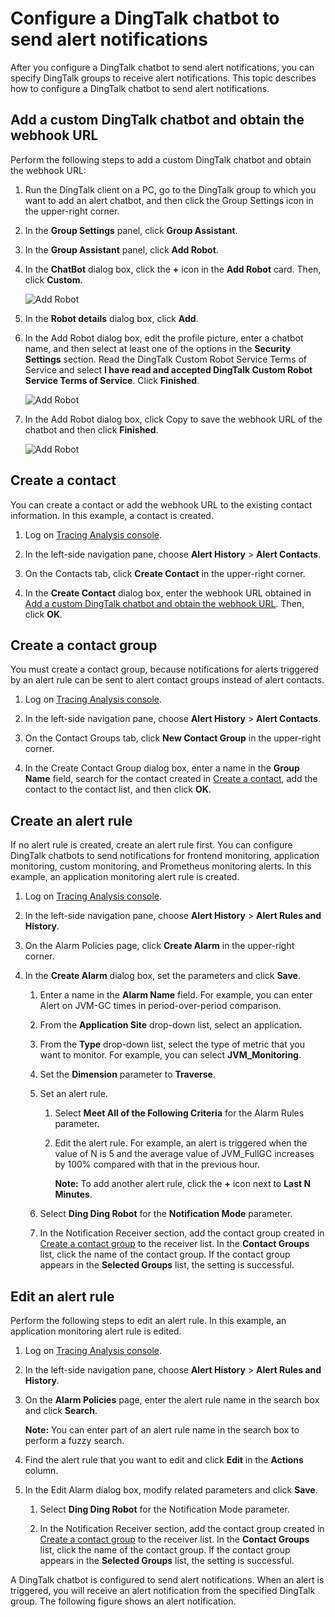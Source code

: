 # Configure a DingTalk chatbot to send alert notifications

After you configure a DingTalk chatbot to send alert notifications, you can specify DingTalk groups to receive alert notifications. This topic describes how to configure a DingTalk chatbot to send alert notifications.

## Add a custom DingTalk chatbot and obtain the webhook URL

Perform the following steps to add a custom DingTalk chatbot and obtain the webhook URL:

1.  Run the DingTalk client on a PC, go to the DingTalk group to which you want to add an alert chatbot, and then click the Group Settings icon in the upper-right corner.

2.  In the **Group Settings** panel, click **Group Assistant**.

3.  In the **Group Assistant** panel, click **Add Robot**.

4.  In the **ChatBot** dialog box, click the **+** icon in the **Add Robot** card. Then, click **Custom**.

    ![Add Robot](https://static-aliyun-doc.oss-accelerate.aliyuncs.com/assets/img/en-US/3124462261/p43302.png)

5.  In the **Robot details** dialog box, click **Add**.

6.  In the Add Robot dialog box, edit the profile picture, enter a chatbot name, and then select at least one of the options in the **Security Settings** section. Read the DingTalk Custom Robot Service Terms of Service and select **I have read and accepted DingTalk Custom Robot Service Terms of Service**. Click **Finished**.

    ![Add Robot](https://static-aliyun-doc.oss-accelerate.aliyuncs.com/assets/img/en-US/2467758061/p43303.png)

7.  In the Add Robot dialog box, click Copy to save the webhook URL of the chatbot and then click **Finished**.

    ![Add Robot](https://static-aliyun-doc.oss-accelerate.aliyuncs.com/assets/img/en-US/2467758061/p43304.png)


## Create a contact

You can create a contact or add the webhook URL to the existing contact information. In this example, a contact is created.

1.  Log on [Tracing Analysis console](https://tracing-sg.console.aliyun.com/).

2.  In the left-side navigation pane, choose **Alert History** \> **Alert Contacts**.

3.  On the Contacts tab, click **Create Contact** in the upper-right corner.

4.  In the **Create Contact** dialog box, enter the webhook URL obtained in [Add a custom DingTalk chatbot and obtain the webhook URL](#section_3tb_85o_qd0). Then, click **OK**.


## Create a contact group

You must create a contact group, because notifications for alerts triggered by an alert rule can be sent to alert contact groups instead of alert contacts.

1.  Log on [Tracing Analysis console](https://tracing-sg.console.aliyun.com/).

2.  In the left-side navigation pane, choose **Alert History** \> **Alert Contacts**.

3.  On the Contact Groups tab, click **New Contact Group** in the upper-right corner.

4.  In the Create Contact Group dialog box, enter a name in the **Group Name** field, search for the contact created in [Create a contact](#section_tvi_of1_0xy), add the contact to the contact list, and then click **OK**.


## Create an alert rule

If no alert rule is created, create an alert rule first. You can configure DingTalk chatbots to send notifications for frontend monitoring, application monitoring, custom monitoring, and Prometheus monitoring alerts. In this example, an application monitoring alert rule is created.

1.  Log on [Tracing Analysis console](https://tracing-sg.console.aliyun.com/).

2.  In the left-side navigation pane, choose **Alert History** \> **Alert Rules and History**.

3.  On the Alarm Policies page, click **Create Alarm** in the upper-right corner.

4.  In the **Create Alarm** dialog box, set the parameters and click **Save**.

    1.  Enter a name in the **Alarm Name** field. For example, you can enter Alert on JVM-GC times in period-over-period comparison.

    2.  From the **Application Site** drop-down list, select an application.

    3.  From the **Type** drop-down list, select the type of metric that you want to monitor. For example, you can select **JVM\_Monitoring**.

    4.  Set the **Dimension** parameter to **Traverse**.

    5.  Set an alert rule.

        1.  Select **Meet All of the Following Criteria** for the Alarm Rules parameter.
        2.  Edit the alert rule. For example, an alert is triggered when the value of N is 5 and the average value of JVM\_FullGC increases by 100% compared with that in the previous hour.

            **Note:** To add another alert rule, click the **+** icon next to **Last N Minutes**.

    6.  Select **Ding Ding Robot** for the **Notification Mode** parameter.

    7.  In the Notification Receiver section, add the contact group created in [Create a contact group](#section_1kq_68o_xg6) to the receiver list. In the **Contact Groups** list, click the name of the contact group. If the contact group appears in the **Selected Groups** list, the setting is successful.


## Edit an alert rule

Perform the following steps to edit an alert rule. In this example, an application monitoring alert rule is edited.

1.  Log on [Tracing Analysis console](https://tracing-sg.console.aliyun.com/).

2.  In the left-side navigation pane, choose **Alert History** \> **Alert Rules and History**.

3.  On the **Alarm Policies** page, enter the alert rule name in the search box and click **Search**.

    **Note:** You can enter part of an alert rule name in the search box to perform a fuzzy search.

4.  Find the alert rule that you want to edit and click **Edit** in the **Actions** column.

5.  In the Edit Alarm dialog box, modify related parameters and click **Save**.

    1.  Select **Ding Ding Robot** for the Notification Mode parameter.

    2.  In the Notification Receiver section, add the contact group created in [Create a contact group](#section_1kq_68o_xg6) to the receiver list. In the **Contact Groups** list, click the name of the contact group. If the contact group appears in the **Selected Groups** list, the setting is successful.


A DingTalk chatbot is configured to send alert notifications. When an alert is triggered, you will receive an alert notification from the specified DingTalk group. The following figure shows an alert notification.

